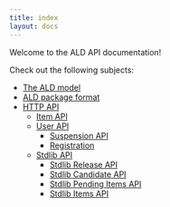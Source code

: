 ```yaml
---
title: index
layout: docs
---
```


Welcome to the ALD API documentation!

Check out the following subjects:

* [The ALD model](ALD-model.html)
* [ALD package format](ALD-package-format.html)
* [HTTP API](HTTP-API)
    * [Item API](HTTP-API/items.html)
    * [User API](HTTP-API/users.html)
        * [Suspension API](HTTP-API/users/suspension.html)
        * [Registration](HTTP-API/users/registration.html)
    * [Stdlib API](HTTP-API/stdlib)
        * [Stdlib Release API](HTTP-API/stdlib/releases.html)
        * [Stdlib Candidate API](HTTP-API/stdlib/candidates.html)
        * [Stdlib Pending Items API](HTTP-API/stdlib/pending.html)
        * [Stdlib Items API](HTTP-API/stdlib/items.html)
